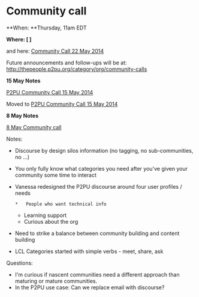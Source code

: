 # Community call

**When: **Thursday, 11am EDT

**Where:  [ ]**

and here: [Community Call 22 May 2014](/9jCZYp4ZEds)

Future announcements and follow-ups will be at: [](http://thepeople.p2pu.org/category/org/community-calls)http://thepeople.p2pu.org/category/org/community-calls

**15 May Notes**

[P2PU Community Call 15 May 2014](/kqeEKM3W5XT)

Moved to [P2PU Community Call 15 May 2014](/kqeEKM3W5XT)

**8 May Notes**

[8 May Community call](/CNo7aebTpgi)

Notes:

*   Discourse by design silos information (no tagging, no sub-communities, no ...)
*   You only fully know what categories you need after you've given your community some time to interact
*   Vanessa redesigned the P2PU discourse around four user profiles / needs

        *   People who want technical info
    *   Learning support
    *   Curious about the org

*   Need to strike a balance between community building and content building
*   LCL Categories started with simple verbs - meet, share, ask

Questions:

*   I'm curious if nascent communities need a different approach than maturing or mature communities.
*   In the P2PU use case: Can we replace email with discourse?
